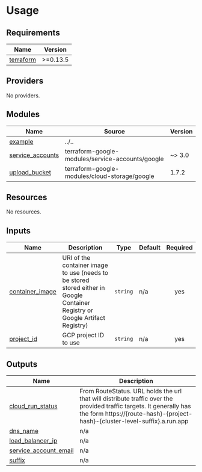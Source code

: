 # Usage
<!--- BEGIN_TF_DOCS --->
## Requirements

| Name | Version |
|------|---------|
| <a name="requirement_terraform"></a> [terraform](#requirement\_terraform) | >=0.13.5 |

## Providers

No providers.

## Modules

| Name | Source | Version |
|------|--------|---------|
| <a name="module_example"></a> [example](#module\_example) | ../.. |  |
| <a name="module_service_accounts"></a> [service\_accounts](#module\_service\_accounts) | terraform-google-modules/service-accounts/google | ~> 3.0 |
| <a name="module_upload_bucket"></a> [upload\_bucket](#module\_upload\_bucket) | terraform-google-modules/cloud-storage/google | 1.7.2 |

## Resources

No resources.

## Inputs

| Name | Description | Type | Default | Required |
|------|-------------|------|---------|:--------:|
| <a name="input_container_image"></a> [container\_image](#input\_container\_image) | URI of the container image to use (needs to be stored stored either in Google Container Registry or Google Artifact Registry) | `string` | n/a | yes |
| <a name="input_project_id"></a> [project\_id](#input\_project\_id) | GCP project ID to use | `string` | n/a | yes |

## Outputs

| Name | Description |
|------|-------------|
| <a name="output_cloud_run_status"></a> [cloud\_run\_status](#output\_cloud\_run\_status) | From RouteStatus. URL holds the url that will distribute traffic over the provided traffic targets. It generally has the form https://{route-hash}-{project-hash}-{cluster-level-suffix}.a.run.app |
| <a name="output_dns_name"></a> [dns\_name](#output\_dns\_name) | n/a |
| <a name="output_load_balancer_ip"></a> [load\_balancer\_ip](#output\_load\_balancer\_ip) | n/a |
| <a name="output_service_account_email"></a> [service\_account\_email](#output\_service\_account\_email) | n/a |
| <a name="output_suffix"></a> [suffix](#output\_suffix) | n/a |

<!--- END_TF_DOCS --->

